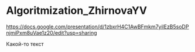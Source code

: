 # Algoritmization_ZhirnovaYV
https://docs.google.com/presentation/d/1zbxrH4C1AwBFmkm7yilEzB5soDPnjmiPxm8uVae1z20/edit?usp=sharing

Какой-то текст
